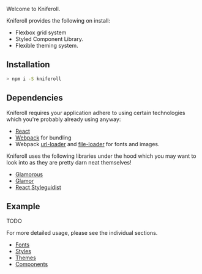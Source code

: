 Welcome to Kniferoll.

Kniferoll provides the following on install:
 - Flexbox grid system
 - Styled Component Library.
 - Flexible theming system.


 ## Installation

```sh
> npm i -S kniferoll
```

## Dependencies

Kniferoll requires your application adhere to using certain technologies which you're probably already using anyway:

- [React](https://facebook.github.io/react/)
- [Webpack](https://webpack.github.io/) for bundling
- Webpack [url-loader](https://github.com/webpack-contrib/url-loader) and [file-loader](https://github.com/webpack-contrib/file-loader) for fonts and images.

Kniferoll uses the following libraries under the hood which you may want to look into as they are pretty darn neat themselves!

- [Glamorous](https://github.com/paypal/glamorous)
- [Glamor](https://github.com/threepointone/glamor)
- [React Styleguidist](https://github.com/styleguidist/react-styleguidist)

## Example

TODO

For more detailed usage, please see the individual sections.

- [Fonts](#fonts)
- [Styles](#styles)
- [Themes](#themes)
- [Components](#components)
